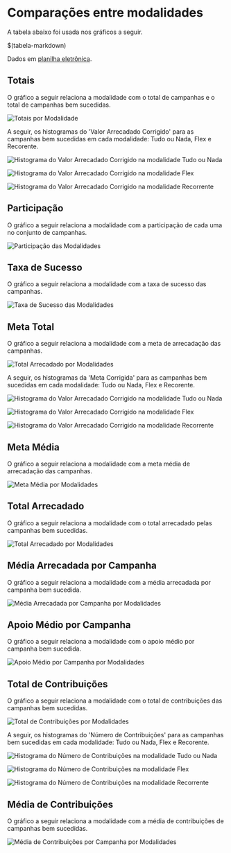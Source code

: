# Comparações entre modalidades

A tabela abaixo foi usada nos gráficos a seguir.

$(tabela-markdown)

Dados em [planilha eletrônica](./dados/panorama.xlsx).


## Totais

O gráfico a seguir relaciona a modalidade com o total de campanhas e o total de campanhas bem sucedidas.

![Totais por Modalidade](./img/panorama-totais.png)

A seguir, os histogramas do 'Valor Arrecadado Corrigido' para as campanhas bem sucedidas em cada modalidade:
Tudo ou Nada, Flex e Recorente.

![Histograma do Valor Arrecadado Corrigido na modalidade Tudo ou Nada](./img/panorama-hist-totais-aon.png)

![Histograma do Valor Arrecadado Corrigido na modalidade Flex](./img/panorama-hist-totais-flex.png)

![Histograma do Valor Arrecadado Corrigido na modalidade Recorrente](./img/panorama-hist-totais-sub.png)


## Participação

O gráfico a seguir relaciona a modalidade com a participação de cada uma no conjunto de campanhas.

![Participação das Modalidades](./img/panorama-participacao.png)


## Taxa de Sucesso

O gráfico a seguir relaciona a modalidade com a taxa de sucesso das campanhas.

![Taxa de Sucesso das Modalidades](./img/panorama-taxa-sucesso.png)


## Meta Total

O gráfico a seguir relaciona a modalidade com a meta de arrecadação das campanhas.

![Total Arrecadado por Modalidades](./img/panorama-meta.png)

A seguir, os histogramas da 'Meta Corrigida' para as campanhas bem sucedidas em cada modalidade:
Tudo ou Nada, Flex e Recorente.

![Histograma do Valor Arrecadado Corrigido na modalidade Tudo ou Nada](./img/panorama-hist-meta-aon.png)

![Histograma do Valor Arrecadado Corrigido na modalidade Flex](./img/panorama-hist-meta-flex.png)

![Histograma do Valor Arrecadado Corrigido na modalidade Recorrente](./img/panorama-hist-meta-sub.png)


## Meta Média

O gráfico a seguir relaciona a modalidade com a meta média de arrecadação das campanhas.

![Meta Média por Modalidades](./img/panorama-meta-med.png)


## Total Arrecadado

O gráfico a seguir relaciona a modalidade com o total arrecadado pelas campanhas bem sucedidas.

![Total Arrecadado por Modalidades](./img/panorama-total-arrecadado.png)


## Média Arrecadada por Campanha

O gráfico a seguir relaciona a modalidade com a média arrecadada por campanha bem sucedida.

![Média Arrecadada por Campanha por Modalidades](./img/panorama-media-arrecadada.png)


## Apoio Médio por Campanha

O gráfico a seguir relaciona a modalidade com o apoio médio por campanha bem sucedida.

![Apoio Médio por Campanha por Modalidades](./img/panorama-apoio-medio.png)


## Total de Contribuições

O gráfico a seguir relaciona a modalidade com o total de contribuições das campanhas bem sucedidas.

![Total de Contribuições por Modalidades](./img/panorama-total-contribuicoes.png)

A seguir, os histogramas do 'Número de Contribuições' para as campanhas bem sucedidas em cada modalidade:
Tudo ou Nada, Flex e Recorente.

![Histograma do Número de Contribuições na modalidade Tudo ou Nada](./img/panorama-hist-contribuicoes-aon.png)

![Histograma do Número de Contribuições na modalidade Flex](./img/panorama-hist-contribuicoes-flex.png)

![Histograma do Número de Contribuições na modalidade Recorrente](./img/panorama-hist-contribuicoes-sub.png)


## Média de Contribuições

O gráfico a seguir relaciona a modalidade com a média de contribuições de campanhas bem sucedidas.

![Média de Contribuições por Campanha por Modalidades](./img/panorama-media-contribuicoes.png)


